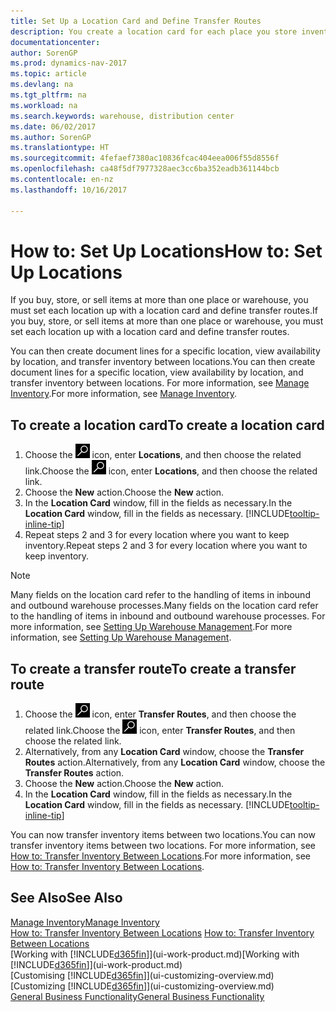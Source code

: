 ```yaml
---
title: Set Up a Location Card and Define Transfer Routes
description: You create a location card for each place you store inventory items, for example, a warehouse or distribution centre, and set up routes to transfer items between locations.
documentationcenter: 
author: SorenGP
ms.prod: dynamics-nav-2017
ms.topic: article
ms.devlang: na
ms.tgt_pltfrm: na
ms.workload: na
ms.search.keywords: warehouse, distribution center
ms.date: 06/02/2017
ms.author: SorenGP
ms.translationtype: HT
ms.sourcegitcommit: 4fefaef7380ac10836fcac404eea006f55d8556f
ms.openlocfilehash: ca48f5df7977328aec3cc6ba352eadb361144bcb
ms.contentlocale: en-nz
ms.lasthandoff: 10/16/2017

---
```

# <a name="how-to-set-up-locations"></a><span data-ttu-id="14e91-103">How to: Set Up Locations</span><span class="sxs-lookup"><span data-stu-id="14e91-103">How to: Set Up Locations</span></span>
<span data-ttu-id="14e91-104">If you buy, store, or sell items at more than one place or warehouse, you must set each location up with a location card and define transfer routes.</span><span class="sxs-lookup"><span data-stu-id="14e91-104">If you buy, store, or sell items at more than one place or warehouse, you must set each location up with a location card and define transfer routes.</span></span>

<span data-ttu-id="14e91-105">You can then create document lines for a specific location, view availability by location, and transfer inventory between locations.</span><span class="sxs-lookup"><span data-stu-id="14e91-105">You can then create document lines for a specific location, view availability by location, and transfer inventory between locations.</span></span> <span data-ttu-id="14e91-106">For more information, see [Manage Inventory](inventory-manage-inventory.md).</span><span class="sxs-lookup"><span data-stu-id="14e91-106">For more information, see [Manage Inventory](inventory-manage-inventory.md).</span></span>

## <a name="to-create-a-location-card"></a><span data-ttu-id="14e91-107">To create a location card</span><span class="sxs-lookup"><span data-stu-id="14e91-107">To create a location card</span></span>
1. <span data-ttu-id="14e91-108">Choose the ![Search for Page or Report](media/ui-search/search_small.png "Search for Page or Report icon") icon, enter **Locations**, and then choose the related link.</span><span class="sxs-lookup"><span data-stu-id="14e91-108">Choose the ![Search for Page or Report](media/ui-search/search_small.png "Search for Page or Report icon") icon, enter **Locations**, and then choose the related link.</span></span>
2. <span data-ttu-id="14e91-109">Choose the **New** action.</span><span class="sxs-lookup"><span data-stu-id="14e91-109">Choose the **New** action.</span></span>
3. <span data-ttu-id="14e91-110">In the **Location Card** window, fill in the fields as necessary.</span><span class="sxs-lookup"><span data-stu-id="14e91-110">In the **Location Card** window, fill in the fields as necessary.</span></span> [!INCLUDE[tooltip-inline-tip](includes/tooltip-inline-tip_md.md)]
4. <span data-ttu-id="14e91-111">Repeat steps 2 and 3 for every location where you want to keep inventory.</span><span class="sxs-lookup"><span data-stu-id="14e91-111">Repeat steps 2 and 3 for every location where you want to keep inventory.</span></span>

> [!NOTE]  
> <span data-ttu-id="14e91-112">Many fields on the location card refer to the handling of items in inbound and outbound warehouse processes.</span><span class="sxs-lookup"><span data-stu-id="14e91-112">Many fields on the location card refer to the handling of items in inbound and outbound warehouse processes.</span></span> <span data-ttu-id="14e91-113">For more information, see [Setting Up Warehouse Management](warehouse-setup-warehouse.md).</span><span class="sxs-lookup"><span data-stu-id="14e91-113">For more information, see [Setting Up Warehouse Management](warehouse-setup-warehouse.md).</span></span>

## <a name="to-create-a-transfer-route"></a><span data-ttu-id="14e91-114">To create a transfer route</span><span class="sxs-lookup"><span data-stu-id="14e91-114">To create a transfer route</span></span>
1. <span data-ttu-id="14e91-115">Choose the ![Search for Page or Report](media/ui-search/search_small.png "Search for Page or Report icon") icon, enter **Transfer Routes**, and then choose the related link.</span><span class="sxs-lookup"><span data-stu-id="14e91-115">Choose the ![Search for Page or Report](media/ui-search/search_small.png "Search for Page or Report icon") icon, enter **Transfer Routes**, and then choose the related link.</span></span>
2. <span data-ttu-id="14e91-116">Alternatively, from any **Location Card** window, choose the **Transfer Routes** action.</span><span class="sxs-lookup"><span data-stu-id="14e91-116">Alternatively, from any **Location Card** window, choose the **Transfer Routes** action.</span></span>
3. <span data-ttu-id="14e91-117">Choose the **New** action.</span><span class="sxs-lookup"><span data-stu-id="14e91-117">Choose the **New** action.</span></span>
4. <span data-ttu-id="14e91-118">In the **Location Card** window, fill in the fields as necessary.</span><span class="sxs-lookup"><span data-stu-id="14e91-118">In the **Location Card** window, fill in the fields as necessary.</span></span> [!INCLUDE[tooltip-inline-tip](includes/tooltip-inline-tip_md.md)]

<span data-ttu-id="14e91-119">You can now transfer inventory items between two locations.</span><span class="sxs-lookup"><span data-stu-id="14e91-119">You can now transfer inventory items between two locations.</span></span> <span data-ttu-id="14e91-120">For more information, see [How to: Transfer Inventory Between Locations](inventory-how-transfer-between-locations.md).</span><span class="sxs-lookup"><span data-stu-id="14e91-120">For more information, see [How to: Transfer Inventory Between Locations](inventory-how-transfer-between-locations.md).</span></span>    

## <a name="see-also"></a><span data-ttu-id="14e91-121">See Also</span><span class="sxs-lookup"><span data-stu-id="14e91-121">See Also</span></span>
[<span data-ttu-id="14e91-122">Manage Inventory</span><span class="sxs-lookup"><span data-stu-id="14e91-122">Manage Inventory</span></span>](inventory-manage-inventory.md)  
<span data-ttu-id="14e91-123">[How to: Transfer Inventory Between Locations](inventory-how-transfer-between-locations.md)  </span><span class="sxs-lookup"><span data-stu-id="14e91-123">[How to: Transfer Inventory Between Locations](inventory-how-transfer-between-locations.md)  </span></span>  
<span data-ttu-id="14e91-124">[Working with [!INCLUDE[d365fin](includes/d365fin_md.md)]](ui-work-product.md)</span><span class="sxs-lookup"><span data-stu-id="14e91-124">[Working with [!INCLUDE[d365fin](includes/d365fin_md.md)]](ui-work-product.md)</span></span>  
<span data-ttu-id="14e91-125">[Customising [!INCLUDE[d365fin](includes/d365fin_md.md)]](ui-customizing-overview.md)</span><span class="sxs-lookup"><span data-stu-id="14e91-125">[Customizing [!INCLUDE[d365fin](includes/d365fin_md.md)]](ui-customizing-overview.md)</span></span>  
[<span data-ttu-id="14e91-126">General Business Functionality</span><span class="sxs-lookup"><span data-stu-id="14e91-126">General Business Functionality</span></span>](ui-across-business-areas.md)

